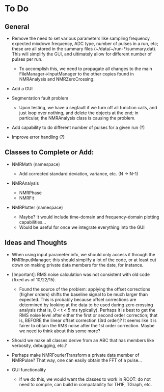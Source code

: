 # To Do

## General 

   - Remove the need to set various parameters like sampling frequency, expected mixdown frequency, 
     ADC type, number of pulses in a run, etc; these are all stored in the summary files (~/data/~/run-*/summary.dat).  
     This will simplify the GUI, and ultimately allow for different number of pulses per run. 
     - To accomplish this, we need to propagate all changes to the main FileManager->InputManager to the other copies
       found in NMRAnalysis and NMRZeroCrossing. 

   - Add a GUI 

   - Segmentation fault problem
     - Upon testing, we have a segfault if we turn off all function calls, and just loop 
       over nothing, and delete the objects at the end; in particular, the NMRAnalysis 
       class is causing the problem.   

   - Add capability to do different number of pulses for a given run (?)   

   - Improve error handling (?) 

## Classes to Complete or Add: 

   - NMRMath (namespace)  
     - Add corrected standard deviation, variance, etc. (N -> N-1) 

   - NMRAnalysis 
     - NMRPhase
     - NMRFit

   - NMRPlotter (namespace) 
     - Maybe?  It would include time-domain and frequency-domain plotting capabilities... 
     - Would be useful for once we integrate everything into the GUI 

## Ideas and Thoughts 

   - When using input parameter info, we should only access it through the NMRInputManager; 
     this should simplify a lot of the code, or at least cut down on making private data members
     for the date, for instance.  

   - [Important]: RMS noise calculation was not consistent with old code (fixed as of 10/22/15).  
     - Found the source of the problem: applying the offset corrections (higher orders)
       shifts the baseline signal to be much larger than expected.  This is probably
       because offset corrections are determined by looking at the data to be used during
       zero crossing analysis (that is, 0 < t < 5 ms typically).  Perhaps it is best 
       to get the RMS noise level after either the first or second order correction;
       that is, BEFORE the linear offset correction (3rd order)?  It seems like it is fairer 
       to obtain the RMS noise after the 1st order correction.  Maybe we need to think about 
       this some more?   

   - Should we make all classes derive from an ABC that has members like verbosity, debugging, etc.? 

   - Perhaps make NMRFourierTransform a private data member of NMRPulse?  That way, one can
     easily obtain the FFT of a pulse... 

   - GUI functionality 
     - If we do this, we would want the classes to work in ROOT: do not need to compile,
       can build in compatability for TH1F, TGraph, etc.  
